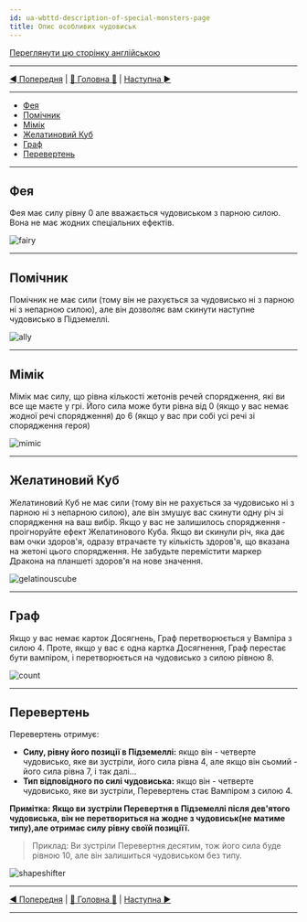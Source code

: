 ```yaml
---
id: ua-wbttd-description-of-special-monsters-page
title: Опис особливих чудовиськ
---
```


[Переглянути цю сторінку англійською](../en/DescriptionOfSpecialMonsters.md)

***

[◄ Попередня](ClarificationsOfEquipmentTilesPage.md) | [🚪 Головна 🚪](IndexPage.md) | [Наступна ►](ReferencesPage.md)

***

- [Фея](#Фея)
- [Помічник](#Помічник)
- [Мімік](#Мімік)
- [Желатиновий Куб](#Желатиновий-Куб)
- [Граф](#Граф)
- [Перевертень](#Перевертень)

***

## Фея

Фея має силу рівну 0 але вважається чудовиськом з парною силою. Вона не має жодних спеціальних ефектів.

![fairy]

***

## Помічник

Помічник не має сили (тому він не рахується за чудовисько ні з парною ні з непарною силою), але він дозволяє вам скинути наступне чудовисько в Підземеллі.

![ally]

***

## Мімік

Мімік має силу, що рівна кількості жетонів речей спорядження, які ви все ще маєте у грі. Його сила може бути рівна від 0 (якщо у вас немає жодної речі спорядження) до 6 (якщо у вас при собі усі речі зі спорядження героя)

![mimic]

***

## Желатиновий Куб

Желатиновий Куб не має сили (тому він не рахується за чудовисько ні з парною ні з непарною силою), але він змушує вас скинути одну річ зі спорядження на ваш вибір. Якщо у вас не залишилось спорядження - проігноруйте ефект Желатинового Куба. Якщо ви скинули річ, яка дає вам очки здоров'я, одразу втрачаєте ту кількість здоров'я, що вказана на жетоні цього спорядження. Не забудьте перемістити маркер Дракона на планшеті здоров'я на нове значення.

![gelatinouscube]

***

## Граф

Якщо у вас немає карток Досягнень, Граф перетворюється у Вампіра з силою 4. Проте, якщо у вас є одна картка Досягнення, Граф перестає бути вампіром, і перетворюється на чудовисько з силою рівною 8.

![count]

***

## Перевертень

Перевертень отримує:

- **Силу, рівну його позиції в Підземеллі:** якщо він - четверте чудовисько, яке ви зустріли, його сила рівна 4, але якщо він сьомий - його сила рівна 7, і так далі...
- **Тип відповідного по силі чудовиська:** якщо він - четверте чудовисько, яке ви зустріли, Перевертень стає Вампіром з силою 4.

**Примітка: Якщо ви зустріли Перевертня в Підземеллі після дев'ятого чудовиська, він не перетвориться на жодне з чудовиськ(не матиме типу),але отримає силу рівну своїй позиціїї.**

> Приклад: Ви зустріли Перевертня десятим, тож його сила буде рівною 10, але він залишиться чудовиськом без типу.

![shapeshifter]

***

[◄ Попередня](ClarificationsOfEquipmentTilesPage.md) | [🚪 Головна 🚪](IndexPage.md) | [Наступна ►](ReferencesPage.md)

***
<!--Image links ref-->

[fairy]: ../../resources/img/special1.jpg
[ally]: ../../resources/img/special2.jpg
[mimic]: ../../resources/img/special3.jpg
[gelatinouscube]: ../../resources/img/special4.jpg
[count]: ../../resources/img/special5.jpg
[shapeshifter]: ../../resources/img/special6.jpg
